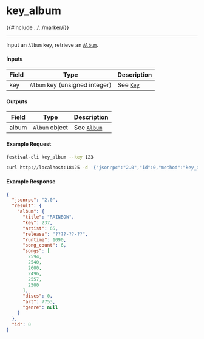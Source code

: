 # key_album

{{#include ../../marker/i}}

---

Input an `Album` key, retrieve an [`Album`](../../common-objects/album.md).

#### Inputs

| Field | Type                                           | Description |
|-------|------------------------------------------------|-------------|
| key   | `Album` key (unsigned integer)                 | See [`Key`](key.md)

#### Outputs

| Field | Type           | Description |
|-------|----------------|-------------|
| album | `Album` object | See [`Album`](../../common-objects/album.md)

#### Example Request
```bash
festival-cli key_album --key 123
```
```bash
curl http://localhost:18425 -d '{"jsonrpc":"2.0","id":0,"method":"key_album","params":{"key":123}}'
```

#### Example Response
```json
{
  "jsonrpc": "2.0",
  "result": {
    "album": {
      "title": "RAINBOW",
      "key": 237,
      "artist": 65,
      "release": "????-??-??",
      "runtime": 1090,
      "song_count": 6,
      "songs": [
        2594,
        2540,
        2600,
        2496,
        2557,
        2500
      ],
      "discs": 0,
      "art": 7753,
      "genre": null
    }
  },
  "id": 0
}
```
